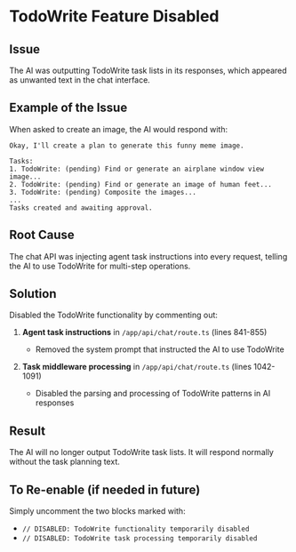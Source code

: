 # TodoWrite Feature Disabled

## Issue
The AI was outputting TodoWrite task lists in its responses, which appeared as unwanted text in the chat interface.

## Example of the Issue
When asked to create an image, the AI would respond with:
```
Okay, I'll create a plan to generate this funny meme image.

Tasks:
1. TodoWrite: (pending) Find or generate an airplane window view image...
2. TodoWrite: (pending) Find or generate an image of human feet...
3. TodoWrite: (pending) Composite the images...
...
Tasks created and awaiting approval.
```

## Root Cause
The chat API was injecting agent task instructions into every request, telling the AI to use TodoWrite for multi-step operations.

## Solution
Disabled the TodoWrite functionality by commenting out:

1. **Agent task instructions** in `/app/api/chat/route.ts` (lines 841-855)
   - Removed the system prompt that instructed the AI to use TodoWrite

2. **Task middleware processing** in `/app/api/chat/route.ts` (lines 1042-1091)
   - Disabled the parsing and processing of TodoWrite patterns in AI responses

## Result
The AI will no longer output TodoWrite task lists. It will respond normally without the task planning text.

## To Re-enable (if needed in future)
Simply uncomment the two blocks marked with:
- `// DISABLED: TodoWrite functionality temporarily disabled`
- `// DISABLED: TodoWrite task processing temporarily disabled`